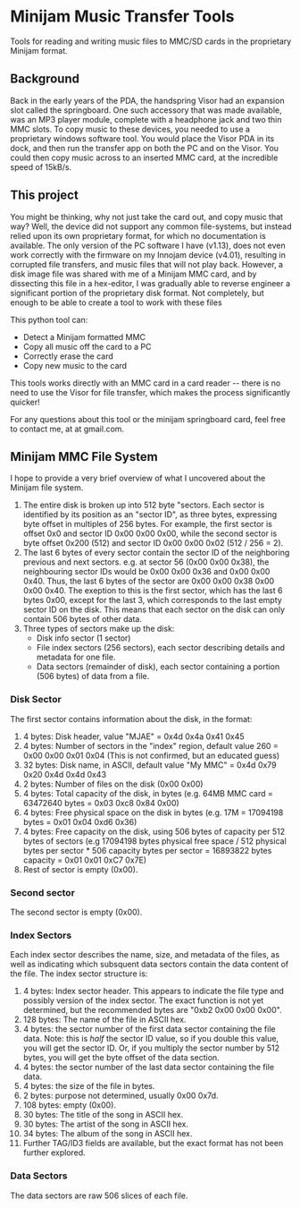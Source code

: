 # Minijam Music Transfer Tools
Tools for reading and writing music files to MMC/SD cards in the proprietary Minijam format.

## Background
Back in the early years of the PDA, the handspring Visor had an expansion slot called the springboard. One such accessory that was made available, was an MP3 player module, complete with a headphone jack and two thin MMC slots. To copy music to these devices, you needed to use a proprietary windows software tool. You would place the Visor PDA in its dock, and then run the transfer app on both the PC and on the Visor. You could then copy music across to an inserted MMC card, at the incredible speed of 15kB/s. 

## This project
You might be thinking, why not just take the card out, and copy music that way? Well, the device did not support any common file-systems, but instead relied upon its own proprietary format, for which no documentation is available. The only version of the PC software I have (v1.13), does not even work correctly with the firmware on my Innojam device (v4.01), resulting in corrupted file transfers, and music files that will not play back. However, a disk image file was shared with me of a Minijam MMC card, and by dissecting this file in a hex-editor, I was gradually able to reverse engineer a significant portion of the proprietary disk format. Not completely, but enough to be able to create a tool to work with these files

This python tool can:

- Detect a Minijam formatted MMC
- Copy all music off the card to a PC
- Correctly erase the card
- Copy new music to the card

This tools works directly with an MMC card in a card reader -- there is no need to use the Visor for file transfer, which makes the process significantly quicker!

For any questions about this tool or the minijam springboard card, feel free to contact me, at <myusername> at gmail.com.




## Minijam MMC File System
I hope to provide a very brief overview of what I uncovered about the Minijam file system.

1. The entire disk is broken up into 512 byte "sectors. Each sector is identified by its position as an "sector ID", as three bytes, expressing byte offset in multiples of 256 bytes. For example, the first sector is offset 0x0 and sector ID 0x00 0x00 0x00, while the second sector is byte offset 0x200 (512) and sector ID 0x00 0x00 0x02 (512 / 256 = 2).
2. The last 6 bytes of every sector contain the sector ID of the neighboring previous and next sectors. e.g. at sector 56 (0x00 0x00 0x38), the neighbouring sector IDs would be 0x00 0x00 0x36 and 0x00 0x00 0x40. Thus, the last 6 bytes of the sector are 0x00 0x00 0x38 0x00 0x00 0x40. The exeption to this is the first sector, which has the last 6 bytes 0x00, except for the last 3, which corresponds to the last empty sector ID on the disk. This means that each sector on the disk can only contain 506 bytes of other data.
3. Three types of sectors make up the disk:
   - Disk info sector (1 sector)
   - File index sectors (256 sectors), each sector describing details and metadata for one file.
   - Data sectors (remainder of disk), each sector containing a portion (506 bytes) of data from a file.

### Disk Sector
The first sector contains information about the disk, in the format:
1. 4 bytes: Disk header, value "MJAE" = 0x4d 0x4a 0x41 0x45
2. 4 bytes: Number of sectors in the "index" region, default value 260 = 0x00 0x00 0x01 0x04 (This is not confirmed, but an educated guess)
3. 32 bytes: Disk name, in ASCII, default value "My MMC" = 0x4d 0x79 0x20 0x4d 0x4d 0x43
4. 2 bytes: Number of files on the disk (0x00 0x00)
5. 4 bytes: Total capacity of the disk, in bytes (e.g. 64MB MMC card = 63472640 bytes = 0x03 0xc8 0x84 0x00)
6. 4 bytes: Free physical space on the disk in bytes (e.g. 17M = 17094198 bytes = 0x01 0x04 0xd6 0x36)
7. 4 bytes: Free capacity on the disk, using 506 bytes of capacity per 512 bytes of sectors (e.g 17094198 bytes physical free space / 512 physical bytes per sector * 506 capacity bytes per sector = 16893822 bytes capacity = 0x01 0x01 0xC7 0x7E)
8. Rest of sector is empty (0x00).

### Second sector
The second sector is empty (0x00).

### Index Sectors
Each index sector describes the name, size, and metadata of the files, as well as indicating which subsquent data sectors contain the data content of the file. The index sector structure is:
1. 4 bytes: Index sector header. This appears to indicate the file type and possibly version of the index sector. The exact function is not yet determined, but the recommended bytes are "0xb2 0x00 0x00 0x00".
2. 128 bytes: The name of the file in ASCII hex.
3. 4 bytes:  the sector number of the first data sector containing the file data. Note: this is *half* the sector ID value, so if you double this value, you will get the sector ID. Or, if you multiply the sector number by 512 bytes, you will get the byte offset of the data section.
4. 4 bytes: the sector number of the last data sector containing the file data.
5. 4 bytes: the size of the file in bytes.
6. 2 bytes: purpose not determined, usually 0x00 0x7d.
7. 108 bytes: empty (0x00).
8. 30 bytes: The title of the song in ASCII hex.
9. 30 bytes: The artist of the song in ASCII hex.
10. 34 bytes: The album of the song in ASCII hex.
11. Further TAG/ID3 fields are available, but the exact format has not been further explored.

### Data Sectors
The data sectors are raw 506 slices of each file.



 
